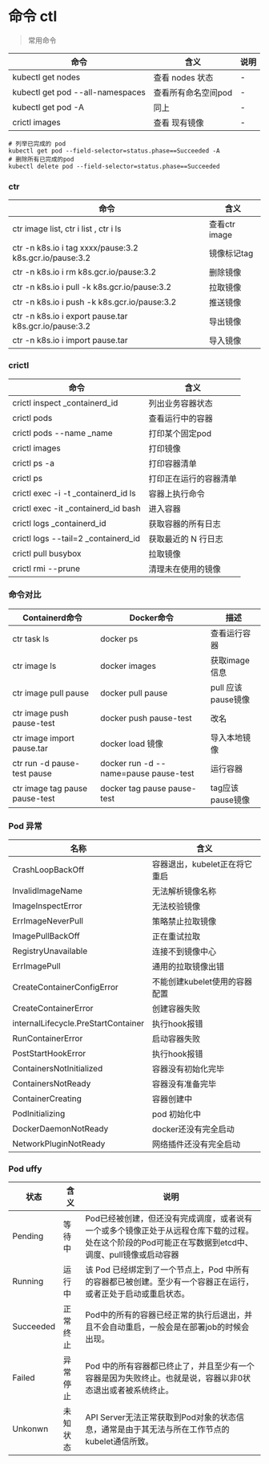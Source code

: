 # 命令 ctl

> 常用命令

| 命令                               | 含义          | 说明  |
|----------------------------------|-------------|-----|
| kubectl get nodes                | 查看 nodes 状态 | -   |
| kubectl get pod --all-namespaces | 查看所有命名空间pod | -   |
| kubectl get pod -A               | 同上          | -   |
| crictl images                    | 查看 现有镜像     | -   |

```shell
# 列举已完成的 pod
kubectl get pod --field-selector=status.phase==Succeeded -A
# 删除所有已完成的pod
kubectl delete pod --field-selector=status.phase==Succeeded
```


### ctr
| 命令                                                      | 含义          |
|---------------------------------------------------------|-------------|
| ctr image list, ctr i list , ctr i ls                   | 查看ctr image |
| ctr -n k8s.io i tag xxxx/pause:3.2 k8s.gcr.io/pause:3.2 | 镜像标记tag     |
| ctr -n k8s.io i rm k8s.gcr.io/pause:3.2                 | 删除镜像        |
| ctr -n k8s.io i pull -k k8s.gcr.io/pause:3.2            | 拉取镜像        |
| ctr -n k8s.io i push -k k8s.gcr.io/pause:3.2            | 推送镜像        |
| ctr -n k8s.io i export pause.tar k8s.gcr.io/pause:3.2   | 导出镜像        |
| ctr -n k8s.io i import pause.tar                        | 导入镜像        |

### crictl
| 命令                                  | 含义          |
|-------------------------------------|-------------|
| crictl inspect _containerd_id       | 列出业务容器状态    | 
| crictl pods                         | 查看运行中的容器    |
| crictl pods --name _name            | 打印某个固定pod   |
| crictl images                       | 打印镜像        |
| crictl ps -a                        | 打印容器清单      |
| crictl ps                           | 打印正在运行的容器清单 |
| crictl exec -i -t _containerd_id ls | 容器上执行命令     |
| crictl exec -it _containerd_id bash | 进入容器        |
| crictl logs _containerd_id          | 获取容器的所有日志   |
| crictl logs --tail=2 _containerd_id | 获取最近的 N 行日志 |
| crictl pull busybox                 | 拉取镜像        |
| crictl rmi --prune                  | 清理未在使用的镜像   |

### 命令对比
| Containerd命令                   | Docker命令                              | 描述             |
|--------------------------------|---------------------------------------|----------------|
| ctr task ls                    | docker ps                             | 查看运行容器         |
| ctr image ls                   | docker images                         | 获取image信息      |
| ctr image pull pause           | docker pull pause                     | pull 应该pause镜像 |
| ctr image push pause-test      | docker push pause-test                | 改名             |
| ctr image import pause.tar     | docker load 镜像                        | 导入本地镜像         |
| ctr run -d pause-test pause    | docker run -d --name=pause pause-test | 运行容器           |
| ctr image tag pause pause-test | docker tag pause pause-test           | tag应该pause镜像   |



### Pod 异常
| 名称                                  | 含义                 |
|-------------------------------------|--------------------|
| CrashLoopBackOff                    | 容器退出，kubelet正在将它重启 |
| InvalidImageName                    | 无法解析镜像名称           |
| ImageInspectError                   | 无法校验镜像             |
| ErrImageNeverPull                   | 策略禁止拉取镜像           |
| ImagePullBackOff                    | 正在重试拉取             |
| RegistryUnavailable                 | 连接不到镜像中心           |
| ErrImagePull                        | 通用的拉取镜像出错          |
| CreateContainerConfigError          | 不能创建kubelet使用的容器配置 |
| CreateContainerError                | 创建容器失败             |
| internalLifecycle.PreStartContainer | 执行hook报错           |
| RunContainerError                   | 启动容器失败             |
| PostStartHookError                  | 执行hook报错           |
| ContainersNotInitialized            | 容器没有初始化完毕          |
| ContainersNotReady                  | 容器没有准备完毕           |
| ContainerCreating                   | 容器创建中              |
| PodInitializing                     | pod 初始化中           |
| DockerDaemonNotReady                | docker还没有完全启动      |
| NetworkPluginNotReady               | 网络插件还没有完全启动        |


### Pod uffy
| 状态        | 含义   | 说明                                                                                |
|-----------|------|-----------------------------------------------------------------------------------|
| Pending   | 等待中  | Pod已经被创建，但还没有完成调度，或者说有一个或多个镜像正处于从远程仓库下载的过程。处在这个阶段的Pod可能正在写数据到etcd中、调度、pull镜像或启动容器 |
| Running   | 运行中  | 该 Pod 已经绑定到了一个节点上，Pod 中所有的容器都已被创建。至少有一个容器正在运行，或者正处于启动或重启状态。                       |
| Succeeded | 正常终止 | Pod中的所有的容器已经正常的执行后退出，并且不会自动重启，一般会是在部署job的时候会出现。                                   |
| Failed    | 异常停止 | Pod 中的所有容器都已终止了，并且至少有一个容器是因为失败终止。也就是说，容器以非0状态退出或者被系统终止。                           |
| Unkonwn   | 未知状态 | API Server无法正常获取到Pod对象的状态信息，通常是由于其无法与所在工作节点的kubelet通信所致。                          |

